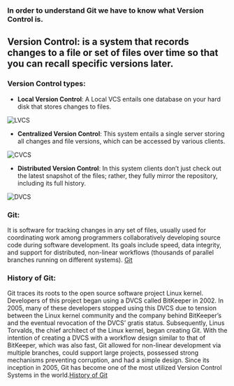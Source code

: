 ### In order to understand Git we have to know what Version Control is.

## Version Control: is a system that records changes to a file or set of files over time so that you can recall specific versions later.

### Version Control types:
* **Local Version Control**: A Local VCS entails one database on your hard disk that stores changes to files.

![LVCS](https://git-scm.com/book/en/v2/images/local.png)

* **Centralized Version Control**: This system entails a single server storing all changes and file versions, which can be accessed by various clients.

![CVCS](https://git-scm.com/book/en/v2/images/centralized.png)

* **Distributed Version Control**: In this system clients don’t just check out the latest snapshot of the files; rather, they fully mirror the repository, including its full history.

![DVCS](https://git-scm.com/book/en/v2/images/distributed.png)

### Git: 
It is software for tracking changes in any set of files, usually used for coordinating work among programmers collaboratively developing source code during software development. Its goals include speed, data integrity, and support for distributed, non-linear workflows (thousands of parallel branches running on different systems). [Git](https://en.wikipedia.org/wiki/Git#cite_note-kernel_SCM_saga-8)


### History of Git:
Git traces its roots to the open source software project Linux kernel. Developers of this project began using a DVCS called BitKeeper in 2002. In 2005, many of these developers stopped using this DVCS due to tension between the Linux kernel community and the company behind BitKeeper’s and the eventual revocation of the DVCS’ gratis status. Subsequently, Linus Torvalds, the chief architect of the Linux kernel, began creating Git. With the intention of creating a DVCS with a workflow design similar to that of BitKeeper, which was also fast, Git allowed for non-linear development via multiple branches, could support large projects, possessed strong mechanisms preventing corruption, and had a simple design. Since its inception in 2005, Git has become one of the most utilized Version Control Systems in the world.[History of Git](https://blog.udemy.com/git-tutorial-a-comprehensive-guide/#5)

